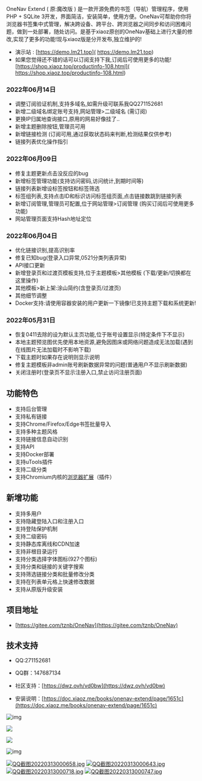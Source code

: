 OneNav Extend  ( 原:魔改版 ) 是一款开源免费的书签（导航）管理程序，使用PHP + SQLite 3开发，界面简洁，安装简单，使用方便。OneNav可帮助你你将浏览器书签集中式管理，解决跨设备、跨平台、跨浏览器之间同步和访问困难问题，做到一处部署，随处访问。是基于xiaoz原创的OneNav基础上进行大量的修改,实现了更多的功能!现与xiaoz版是分开发布,独立维护的!


- 演示站 : [https://demo.lm21.top]( https://demo.lm21.top) 
- 如果您觉得还不错的话可以订阅支持下我,订阅后可使用更多的功能! [https://shop.xiaoz.top/productinfo-108.html]( https://shop.xiaoz.top/productinfo-108.html)  

### 2022年06月14日
- 调整订阅验证机制,支持多域名,如需升级可联系我QQ271152681
- 新增二级域名绑定账号支持,网站管理>二级域名 (需订阅)
- 更换IP归属地查询接口,原用的网易好像挂了..
- 新增主题删除按钮,管理员可用
- 新增链接检测 (订阅可用,通过获取状态码来判断,检测结果仅供参考)
- 链接列表优化操作指引

### 2022年06月09日
- 修复主题更新点击没反应的bug
- 新增标签管理功能(支持访问密码,访问统计,到期时间等)
- 链接列表新增设标签按钮和标签筛选
- 标签组列表,支持点击ID和标识访问标签组页面,点击链接数跳到链接列表
- 新增订阅管理,管理员可配置,位于网站管理>订阅管理 (购买订阅后可使用更多功能)
- 网站管理页面支持Hash地址定位

### 2022年06月04日
- 优化链接识别,提高识别率
- 修复已知bug(登录入口异常,0521分类列表异常)
- API接口更新
- 新增登录页和过渡页模板支持,位于主题模板>其他模板 (下载/更新/切换都在这里操作)
- 其他模板>新上架:涂山简约(含登录页/过渡页)
- 其他细节调整
- Docker支持:请使用容器安装的用户更新一下镜像!已支持主题下载和系统更新!

### 2022年05月31日
- 恢复0411去除的设为默认主页功能,位于账号设置显示(特定条件下不显示)
- 本地主题预览图优先使用本地资源,避免因图床或网络问题造成无法加载(遇到在线图片无法加载时不影响下载)
- 下载主题时如果存在说明则显示说明
- 修复主题模板非admin账号刷新数据异常的问题(普通用户不显示刷新数据)
- 关闭注册时(登录页不显示注册入口,禁止访问注册页面)




## 功能特色

* 支持后台管理
* 支持私有链接
* 支持Chrome/Firefox/Edge书签批量导入
* 支持多种主题风格
* 支持链接信息自动识别
* 支持API
* 支持Docker部署
* 支持uTools插件
* 支持二级分类
* 支持Chromium内核的[浏览器扩展](https://doc.xiaoz.me/books/onenav-extend/page/chrome)（插件）

## 新增功能
- 支持多用户
- 支持隐藏登陆入口和注册入口
- 支持登陆保护机制
- 支持二级密码
- 支持静态库离线和CDN加速
- 支持非根目录运行
- 支持分类选择字体图标(927个图标)
- 支持分类和链接的关键字搜索
- 支持筛选链接分类和批量修改分类
- 支持在列表单元格上快速修改数据
- 支持从原版升级安装

## 项目地址

- [https://gitee.com/tznb/OneNav](https://gitee.com/tznb/OneNav)

## 技术支持

- QQ:271152681

- QQ群：147687134

- 社区支持：[https://dwz.ovh/vd0bw](https://dwz.ovh/vd0bw)

- 安装说明：[https://doc.xiaoz.me/books/onenav-extend/page/1651c](https://doc.xiaoz.me/books/onenav-extend/page/1651c)

![img](https://doc.xiaoz.me/yuque/0/2021/png/192152/1617787025352-bb6e63df-e843-49d4-84e1-680c604f10dc.png)

![](https://img.rss.ink/imgs/2022/03/cba9f1946776a8f0.png)

![](https://img.rss.ink/imgs/2022/03/42ed3ef2c4a50f6d.png)

![img](https://doc.xiaoz.me/yuque/0/2020/png/192152/1608005352818-4105b24b-e650-42a7-9b20-f35ffa023504.png)

[![QQ截图20220313000658.jpg](https://doc.xiaoz.me/uploads/images/gallery/2022-03/scaled-1680-/qq20220313000658.jpg)](https://doc.xiaoz.me/uploads/images/gallery/2022-03/qq20220313000658.jpg)
[![QQ截图20220313000643.jpg](https://doc.xiaoz.me/uploads/images/gallery/2022-03/scaled-1680-/qq20220313000643.jpg)](https://doc.xiaoz.me/uploads/images/gallery/2022-03/qq20220313000643.jpg)
[![QQ截图20220313000718.jpg](https://doc.xiaoz.me/uploads/images/gallery/2022-03/scaled-1680-/qq20220313000718.jpg)](https://doc.xiaoz.me/uploads/images/gallery/2022-03/qq20220313000718.jpg)
[![QQ截图20220313000747.jpg](https://doc.xiaoz.me/uploads/images/gallery/2022-03/scaled-1680-/qq20220313000747.jpg)](https://doc.xiaoz.me/uploads/images/gallery/2022-03/qq20220313000747.jpg)